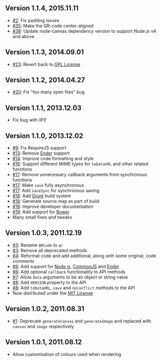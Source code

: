 ## Version 1.1.4, 2015.11.11

* [#2](https://github.com/neocotic/qr.js/issues/2): Fix padding issues
* [#35](https://github.com/neocotic/qr.js/pull/35): Make the QR-code center-aligned
* [#38](https://github.com/neocotic/qr.js/pull/38): Update node-canvas dependency version to support Node.js v4 and above

## Version 1.1.3, 2014.09.01

* [#23](https://github.com/neocotic/qr.js/issues/23): Revert back to [GPL License][]

## Version 1.1.2, 2014.04.27

* [#20](https://github.com/neocotic/qr.js/issues/20): Fix "too many open files" bug

## Version 1.1.1, 2013.12.03

* Fix bug with IIFE

## Version 1.1.0, 2013.12.02

* [#9](https://github.com/neocotic/qr.js/issues/9): Fix RequireJS support
* [#13](https://github.com/neocotic/qr.js/issues/13): Remove [Ender][] support
* [#14](https://github.com/neocotic/qr.js/issues/14): Improve code formatting and style
* [#16](https://github.com/neocotic/qr.js/issues/16): Support different MIME types for `toDataURL` and other related functions
* [#17](https://github.com/neocotic/qr.js/issues/17): Remove unnecessary callback arguments from synchronous functions
* [#17](https://github.com/neocotic/qr.js/issues/17): Make `save` fully asynchronous
* [#17](https://github.com/neocotic/qr.js/issues/17): Add `saveSync` for synchronous saving
* [#18](https://github.com/neocotic/qr.js/issues/18): Add [Grunt][] build system
* [#18](https://github.com/neocotic/qr.js/issues/18): Generate source map as part of build
* [#18](https://github.com/neocotic/qr.js/issues/18): Improve developer documentation
* [#19](https://github.com/neocotic/qr.js/issues/19): Add support for [Bower][]
* Many small fixes and tweaks

## Version 1.0.3, 2011.12.19

* [#3](https://github.com/neocotic/qr.js/issues/3): Rename `QRCode` to `qr`
* [#3](https://github.com/neocotic/qr.js/issues/3): Remove all deprecated methods
* [#4](https://github.com/neocotic/qr.js/issues/4): Reformat code and add additional, along with some original, code comments
* [#6](https://github.com/neocotic/qr.js/issues/6): Add support for [Node.js][], [CommonJS][] and [Ender][]
* [#6](https://github.com/neocotic/qr.js/issues/6): Add optional `callback` functionality to API methods
* [#7](https://github.com/neocotic/qr.js/issues/7): Allow `data` arguments to be an object or string value
* [#8](https://github.com/neocotic/qr.js/issues/8): Add `VERSION` property to the API
* [#8](https://github.com/neocotic/qr.js/issues/8): Add `toDataURL`, `save` and `noConflict` methods to the API
* Now distributed under the [MIT License][]

## Version 1.0.2, 2011.08.31

* [#1](https://github.com/neocotic/qr.js/issues/1): Deprecate `generateCanvas` and `generateImage` and replaced with `canvas` and `image` respectively

## Version 1.0.1, 2011.08.12

* Allow customisation of colours used when rendering

[bower]: http://bower.io
[commonjs]: http://commonjs.org
[ender]: http://ender.no.de
[gpl license]: http://www.gnu.org/licenses/
[grunt]: http://gruntjs.com
[mit license]: http://en.wikipedia.org/wiki/MIT_License
[node.js]: http://nodejs.org
